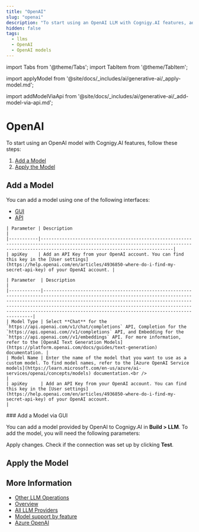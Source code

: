 ```yaml
---
title: "OpenAI"
slug: "openai"
description: "To start using an OpenAI LLM with Cognigy.AI features, add the LLM and apply it to the corresponding use case."
hidden: false
tags:
  - llms
  - OpenAI
  - OpenAI models
---
```



import Tabs from '@theme/Tabs';
import TabItem from '@theme/TabItem';

import applyModel from '@site/docs/_includes/ai/generative-ai/_apply-model.md';



import addModelViaApi from '@site/docs/_includes/ai/generative-ai/_add-model-via-api.md';



# OpenAI

To start using an OpenAI model with Cognigy.AI features, follow these steps:

1. [Add a Model](#add-a-model)
2. [Apply the Model](#apply-the-model)

## Add a Model

You can add a model using one of the following interfaces:

- [GUI](#add-a-model-via-gui)
- [API](#add-a-model-via-api)

<Tabs>
  <TabItem value="tab1" label="Standard Model" default>

    | Parameter | Description                                                                                                                                                                                  |
    |-----------|----------------------------------------------------------------------------------------------------------------------------------------------------------------------------------------------|
    | apiKey    | Add an API Key from your OpenAI account. You can find this key in the [User settings](https://help.openai.com/en/articles/4936850-where-do-i-find-my-secret-api-key) of your OpenAI account. |

  </TabItem>
  <TabItem value="tab2" label="Custom Model">

    | Parameter  | Description                                                                                                                                                                                                                                                                                                                                              |
    |------------|----------------------------------------------------------------------------------------------------------------------------------------------------------------------------------------------------------------------------------------------------------------------------------------------------------------------------------------------------------|
    | Model Type | Select **Chat** for the `https://api.openai.com/v1/chat/completions` API, Completion for the `https://api.openai.com//v1/completions` API, and Embedding for the `https://api.openai.com//v1/embeddings` API. For more information, refer to the [OpenAI Text Generation Models](https://platform.openai.com/docs/guides/text-generation) documentation. |
    | Model Name | Enter the name of the model that you want to use as a custom model. To find model names, refer to the [Azure OpenAI Service models](https://learn.microsoft.com/en-us/azure/ai-services/openai/concepts/models) documentation.<br />                                                                                                                             |
    | apiKey     | Add an API Key from your OpenAI account. You can find this key in the [User settings](https://help.openai.com/en/articles/4936850-where-do-i-find-my-secret-api-key) of your OpenAI account.                                                                                                                                                             |
    

  </TabItem>
</Tabs>
### Add a Model via GUI

You can add a model provided by OpenAI to Cognigy.AI in **Build > LLM**. To add the model, you will need the following parameters:

Apply changes. Check if the connection was set up by clicking **Test**.

<addModelViaApi />

## Apply the Model

<applyModel />

## More Information

- [Other LLM Operations](../other-operations.md)
- [Overview](../overview.md)
- [All LLM Providers](all-providers.md)
- [Model support by feature](../model-support-by-feature.md)
- [Azure OpenAI](microsoft-azure-openai.md)